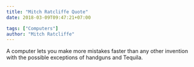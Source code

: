 ```yaml
---
title: "Mitch Ratcliffe Quote"
date: 2018-03-09T09:47:21+07:00

tags: ["Computers"]
author: "Mitch Ratcliffe"
---
```


A computer lets you make more mistakes faster than any other invention with the possible exceptions of handguns and Tequila.
